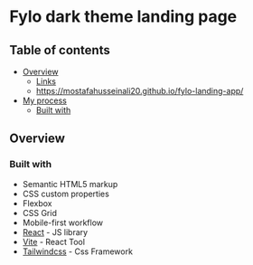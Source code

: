 # Fylo dark theme landing page

## Table of contents

- [Overview](#overview)
  - [Links](#links)
  - https://mostafahusseinali20.github.io/fylo-landing-app/
- [My process](#my-process)
  - [Built with](#built-with)

## Overview


### Built with

- Semantic HTML5 markup
- CSS custom properties
- Flexbox
- CSS Grid
- Mobile-first workflow
- [React](https://reactjs.org/) - JS library
- [Vite](https://vitejs.dev/) - React Tool
- [Tailwindcss](https://tailwindcss.com/) - Css Framework
